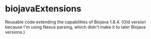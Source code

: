 # biojavaExtensions
Reusable code extending the capabilities of Biojava 1.8.4. (Old version because I'm using Nexus parsing, 
which didn't make it to later Biojava versions.)
